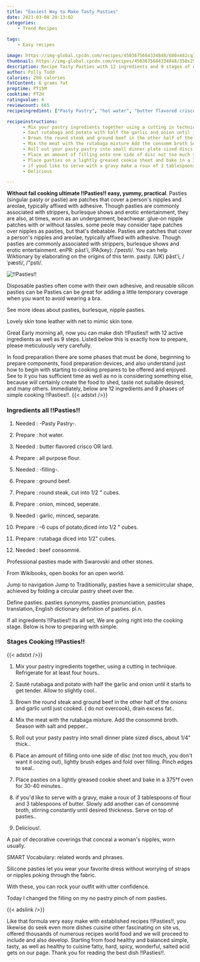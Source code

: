```yaml
---
title: "Easiest Way to Make Tasty Pasties"
date: 2021-03-08 20:13:02
categories:
    - Trend Recipes
    
tags:
    - Easy recipes

image: https://img-global.cpcdn.com/recipes/4503675664334848/680x482cq70/pasties-recipe-main-photo.jpg
thumbnail: https://img-global.cpcdn.com/recipes/4503675664334848/350x250cq70/pasties-recipe-main-photo.jpg
description: Recipe Tasty Pasties with 12 ingredients and 9 stages of easy cooking.
author: Polly Todd
calories: 280 calories
fatContent: 6 grams fat
preptime: PT15M
cooktime: PT2H
ratingvalue: 4
reviewcount: 665
recipeingredient: ["Pasty Pastry", "hot water", "butter flavored crisco OR lard", "all purpose flour", "filling", "ground beef", "round steak cut into 12  cubes", "onion minced seperate", "garlic minced separate", "6 cups of potatodiced into 12  cubes", "rutabaga diced into 12 cubes", "beef consomm"]

recipeinstructions: 
      - Mix your pastry ingredients together using a cutting in technique Refrigerate for at least four hours 
      - Saut rutabaga and potato with half the garlic and onion until it starts to get tender Allow to slightly cool 
      - Brown the round steak and ground beef in the other half of the onions and garlic until just cooked  do not overcook drain excess fat 
      - Mix the meat with the rutabaga mixture Add the consomm broth Season with salt and pepper 
      - Roll out your pasty pastry into small dinner plate sized discs about 14 thick 
      - Place an amount of filling onto one side of disc not too much you dont want it oozing out lightly brush edges and fold over filling Pinch edges to seal 
      - Place pasties on a lightly greased cookie sheet and bake in a 375f oven for 3040 minutes 
      - if youd like to serve with a gravy make a roux of 3 tablespoons of flour and 3 tablespoons of butter Slowly add another can of consomm broth stirring constantly until desired thickness Serve on top of pasties 
      - Delicious

---
```




**Without fail cooking ultimate !!Pasties!! easy, yummy, practical**. Pasties (singular pasty or pastie) are patches that cover a person&#39;s nipples and areolae, typically affixed with adhesive. Though pasties are commonly associated with strippers, burlesque shows and erotic entertainment, they are also, at times, worn as an undergarment, beachwear. glue-on nipple patches with or without tassles. some peole may consider tape patches over nipples as pasties, but that&#39;s debatable. Pasties are patches that cover a person&#39;s nipples and areolae, typically affixed with adhesive. Though pasties are commonly associated with strippers, burlesque shows and erotic entertainment. enPR: pāst&#39;i, IPA(key): /ˈpeɪsti/. You can help Wiktionary by elaborating on the origins of this term. pasty. (UK) păst&#39;i, /ˈpæsti/, /&#34;psti/.


![!!Pasties!!](https://img-global.cpcdn.com/recipes/4503675664334848/680x482cq70/pasties-recipe-main-photo.jpg "!!Pasties!!")



Disposable pasties often come with their own adhesive, and reusable silicon pasties can be Pasties can be great for adding a little temporary coverage when you want to avoid wearing a bra.

See more ideas about pasties, burlesque, nipple pasties.

Lovely skin tone leather with net to mimic skin tone.


Great Early morning all, now you can make dish !!Pasties!! with 12 active ingredients as well as 9 steps. Listed below this is exactly how to prepare, please meticulously very carefully.

In food preparation there are some phases that must be done, beginning to prepare components, food preparation devices, and also understand just how to begin with starting to cooking prepares to be offered and enjoyed. See to it you has sufficient time as well as no is considering something else, because will certainly create the food to shed, taste not suitable desired, and many others. Immediately, below are 12 ingredients and 9 phases of simple cooking !!Pasties!!.
{{< adstxt />}}

### Ingredients all !!Pasties!!


1. Needed  : -Pasty Pastry-.

1. Prepare  : hot water.

1. Needed  : butter flavored crisco OR lard.

1. Prepare  : all purpose flour.

1. Needed  : -filling-.

1. Prepare  : ground beef.

1. Prepare  : round steak, cut into 1/2 &#34; cubes.

1. Prepare  : onion, minced, seperate.

1. Needed  : garlic, minced, separate.

1. Prepare  : -6 cups of potato,diced into 1/2 &#34; cubes.

1. Prepare  : rutabaga diced into 1/2&#34; cubes.

1. Needed  : beef consommé.


Professional pasties made with Swarovski and other stones.

From Wikibooks, open books for an open world.

Jump to navigation Jump to Traditionally, pasties have a semicircular shape, achieved by folding a circular pastry sheet over the.

Define pasties. pasties synonyms, pasties pronunciation, pasties translation, English dictionary definition of pasties. pl.n.


If all ingredients !!Pasties!! its all set, We are going right into the cooking stage. Below is how to preparing with simple.

### Stages Cooking !!Pasties!!

{{< adstxt />}}


1. Mix your pastry ingredients together, using a cutting in technique. Refrigerate for at least four hours..



1. Sauté rutabaga and potato with half the garlic and onion until it starts to get tender. Allow to slightly cool..



1. Brown the round steak and ground beef in the other half of the onions and garlic until just cooked. ( do not overcook), drain excess fat..



1. Mix the meat with the rutabaga mixture. Add the consommé broth. Season with salt and pepper..



1. Roll out your pasty pastry into small dinner plate sized discs, about 1/4&#34; thick..



1. Place an amount of filling onto one side of disc (not too much, you don&#39;t want it oozing out), lightly brush edges and fold over filling. Pinch edges to seal..



1. Place pasties on a lightly greased cookie sheet and bake in a 375°f oven for 30-40 minutes..



1. if you&#39;d like to serve with a gravy, make a roux of 3 tablespoons of flour and 3 tablespoons of butter. Slowly add another can of consommé broth, stirring constantly until desired thickness. Serve on top of pasties..



1. Delicious!.




A pair of decorative coverings that conceal a woman&#39;s nipples, worn usually.

SMART Vocabulary: related words and phrases.

Silicone pasties let you wear your favorite dress without worrying of straps or nipples poking through the fabric.

With these, you can rock your outfit with utter confidence.

Today I changed the filling on my no pastry pinch of nom pasties.


{{< adslink />}}

Like that formula very easy make with established recipes !!Pasties!!, you likewise do seek even more dishes cuisine other fascinating on site us, offered thousands of numerous recipes world food and we will proceed to include and also develop. Starting from food healthy and balanced simple, tasty, as well as healthy to cuisine fatty, hard, spicy, wonderful, salted acid gets on our page. Thank you for reading the best dish !!Pasties!!.
